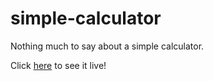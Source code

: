 # simple-calculator

Nothing much to say about a simple calculator. 

Click [here](https://dyl-kh.github.io/simple-calculator/) to see it live!